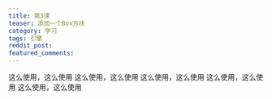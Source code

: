 ```yaml
---
title: 第3课
teaser: 添加一个Box方块
category: 学习
tags: 引擎
reddit_post: 
featured_comments:
---
```


这么使用，这么使用
这么使用，这么使用
这么使用，这么使用
这么使用，这么使用
这么使用，这么使用
